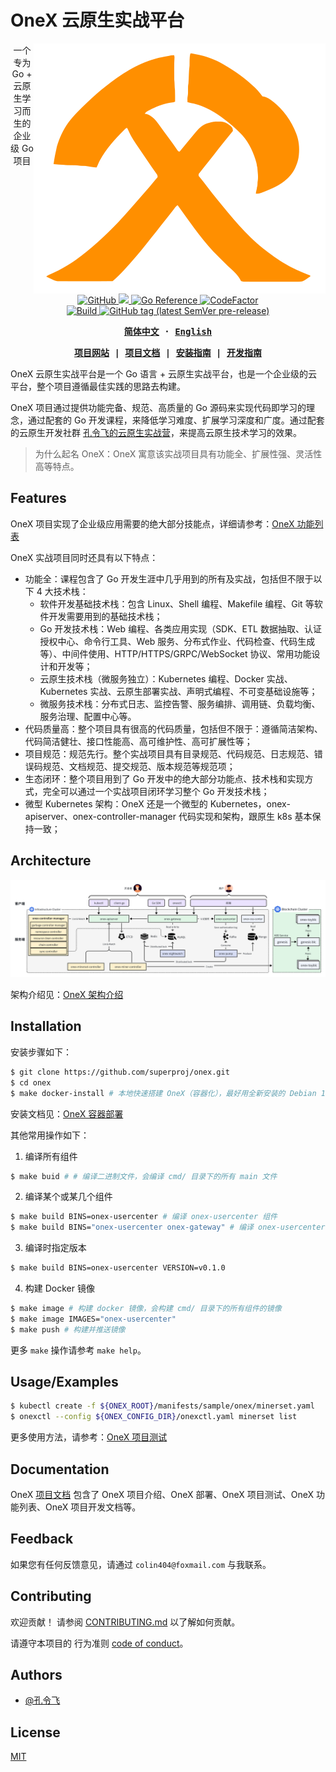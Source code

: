 [项目网站]: https://konglingfei.com
[项目文档]: https://konglingfei.com/onex/
[安装指南]: https://konglingfei.com/onex/installation/
[开发指南]: https://konglingfei.com/onex/devel/devel.html

# OneX 云原生实战平台

<a href="http://konglingfei.com/"><img align="right" src="./docs/images/onex-orange.svg" alt="onex" title="onex"/></a>

<p align="center">
  一个专为 Go + 云原生学习而生的企业级 Go 项目
  <br/>
  <a href="https://github.com/superproj/onex/blob/master/LICENSE">
    <img alt="GitHub" src="https://img.shields.io/github/license/superproj/onex"/>
  </a>
  <a href="https://goreportcard.com/report/github.com/superproj/onex">
    <img src="https://goreportcard.com/badge/github.com/superproj/onex" />
  </a>
  <a href="https://pkg.go.dev/github.com/superproj/onex">
    <img src="https://pkg.go.dev/badge/github.com/superproj/onex.svg" alt="Go Reference"/>
  </a>
  <a href="https://github.com/superproj/onex/issues">
    <img src="https://img.shields.io/badge/contributions-welcome-brightgreen.svg?style=flat" alt="CodeFactor" />
  </a>
  <br/>
  <a href="https://github.com/superproj/onex/actions/workflows/build-and-test.yml" rel="nofollow">
    <img src="https://img.shields.io/github/actions/workflow/status/superproj/onex/build-and-test.yml?branch=master&logo=Github" alt="Build" />
  </a>
  <a href="https://github.com/superproj/onex/tags" rel="nofollow">
    <img alt="GitHub tag (latest SemVer pre-release)" src="https://img.shields.io/github/v/tag/superproj/onex?include_prereleases&label=version"/>
  </a>
</p>

<div align="center">
<strong>
<samp>

[简体中文](README.md) · [English](README.en.md)

[项目网站] | [项目文档] | [安装指南] | [开发指南]

</samp>
</strong>
</div>

OneX 云原生实战平台是一个 Go 语言 + 云原生实战平台，也是一个企业级的云平台，整个项目遵循最佳实践的思路去构建。

OneX 项目通过提供功能完备、规范、高质量的 Go 源码来实现代码即学习的理念，通过配套的 Go 开发课程，来降低学习难度、扩展学习深度和广度。通过配套的云原生开发社群 [孔令飞的云原生实战营](http://konglingfei.com)，来提高云原生技术学习的效果。

> 为什么起名 OneX：OneX 寓意该实战项目具有功能全、扩展性强、灵活性高等特点。

## Features

OneX 项目实现了企业级应用需要的绝大部分技能点，详细请参考：[OneX 功能列表](http://konglingfei.com/onex/intro/feature.html)

OneX 实战项目同时还具有以下特点：
- 功能全：课程包含了 Go 开发生涯中几乎用到的所有及实战，包括但不限于以下 4 大技术栈：
  - 软件开发基础技术栈：包含 Linux、Shell 编程、Makefile 编程、Git 等软件开发需要用到的基础技术栈；
  - Go 开发技术栈：Web 编程、各类应用实现（SDK、ETL 数据抽取、认证授权中心、命令行工具、Web 服务、分布式作业、代码检查、代码生成等）、中间件使用、HTTP/HTTPS/GRPC/WebSocket 协议、常用功能设计和开发等；
  - 云原生技术栈（微服务独立）：Kubernetes 编程、Docker 实战、Kubernetes 实战、云原生部署实战、声明式编程、不可变基础设施等；
  - 微服务技术栈：分布式日志、监控告警、服务编排、调用链、负载均衡、服务治理、配置中心等。
- 代码质量高：整个项目具有很高的代码质量，包括但不限于：遵循简洁架构、代码简洁健壮、接口性能高、高可维护性、高可扩展性等；
- 项目规范：规范先行。整个实战项目具有目录规范、代码规范、日志规范、错误码规范、文档规范、提交规范、版本规范等规范项；
- 生态闭环：整个项目用到了 Go 开发中的绝大部分功能点、技术栈和实现方式，完全可以通过一个实战项目闭环学习整个 Go 开发技术栈；
- 微型 Kubernetes 架构：OneX 还是一个微型的 Kubernetes，onex-apiserver、onex-controller-manager 代码实现和架构，跟原生 k8s 基本保持一致；

## Architecture

![OneX 架构图](./docs/images/onex-arch.png)

架构介绍见：[OneX 架构介绍](http://konglingfei.com/onex/intro/intro.html)

## Installation

安装步骤如下：

```bash
$ git clone https://github.com/superproj/onex.git
$ cd onex
$ make docker-install # 本地快速搭建 OneX（容器化），最好用全新安装的 Debian 12 Linux 发行版
```

安装文档见：[OneX 容器部署](http://konglingfei.com/onex/installation/docker.html)

其他常用操作如下：

1. 编译所有组件

```bash
$ make buid # # 编译二进制文件，会编译 cmd/ 目录下的所有 main 文件
```

2. 编译某个或某几个组件

```bash
$ make build BINS=onex-usercenter # 编译 onex-usercenter 组件
$ make build BINS="onex-usercenter onex-gateway" # 编译 onex-usercenter, onex-gateway 组件
```
3. 编译时指定版本

```bash
$ make build BINS=onex-usercenter VERSION=v0.1.0
```

4. 构建 Docker 镜像

```bash
$ make image # 构建 docker 镜像，会构建 cmd/ 目录下的所有组件的镜像
$ make image IMAGES="onex-usercenter"
$ make push # 构建并推送镜像
```

更多 `make` 操作请参考 `make help`。
    
## Usage/Examples

```bash
$ kubectl create -f ${ONEX_ROOT}/manifests/sample/onex/minerset.yaml
$ onexctl --config ${ONEX_CONFIG_DIR}/onexctl.yaml minerset list
```

更多使用方法，请参考：[OneX 项目测试](http://konglingfei.com/onex/installation/test.html)

## Documentation

OneX [项目文档] 包含了 OneX 项目介绍、OneX 部署、OneX 项目测试、OneX 功能列表、OneX 项目开发文档等。

## Feedback

如果您有任何反馈意见，请通过 `colin404@foxmail.com` 与我联系。

## Contributing

欢迎贡献！ 请参阅 [CONTRIBUTING.md](./CONTRIBUTING.md) 以了解如何贡献。

请遵守本项目的 行为准则 [code of conduct](./CODE_OF_CONDUCT.md)。

## Authors

- [@孔令飞](http://konglingfei.com)

## License

[MIT](https://choosealicense.com/licenses/mit/)
